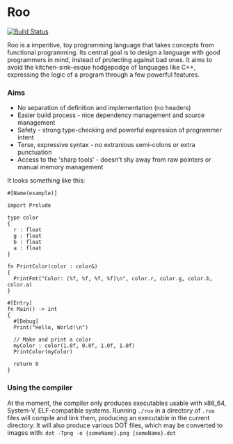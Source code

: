 # Roo
[![Build Status](https://travis-ci.org/IsaacWoods/Roo.svg?branch=master)](https://travis-ci.org/IsaacWoods/Roo)

Roo is a imperitive, toy programming language that takes concepts from functional programming. Its central goal
is to design a language with good programmers in mind, instead of protecting against bad ones. It aims to avoid
the kitchen-sink-esque hodgepodge of languages like C++, expressing the logic of a program through a few powerful
features.

### Aims
* No separation of definition and implementation (no headers)
* Easier build process - nice dependency management and source management
* Safety - strong type-checking and powerful expression of programmer intent
* Terse, expressive syntax - no extranious semi-colons or extra punctuation
* Access to the 'sharp tools' - doesn't shy away from raw pointers or manual memory management

It looks something like this:
``` roo
#[Name(example)]

import Prelude

type color
{
  r : float
  g : float
  b : float
  a : float
}

fn PrintColor(color : color&)
{
  PrintFmt("Color: (%f, %f, %f, %f)\n", color.r, color.g, color.b, color.a)
}

#[Entry]
fn Main() -> int
{
  #[Debug]
  Print("Hello, World!\n")

  // Make and print a color
  myColor : color(1.0f, 0.0f, 1.0f, 1.0f)
  PrintColor(myColor)

  return 0
}
```

### Using the compiler
At the moment, the compiler only produces executables usable with x86_64, System-V, ELF-compatible systems.
Running `./roo` in a directory of `.roo` files will compile and link them, producing an executable in the
current directory. It will also produce various DOT files, which may be converted to images with:
`dot -Tpng -o {someName}.png {someName}.dot`
